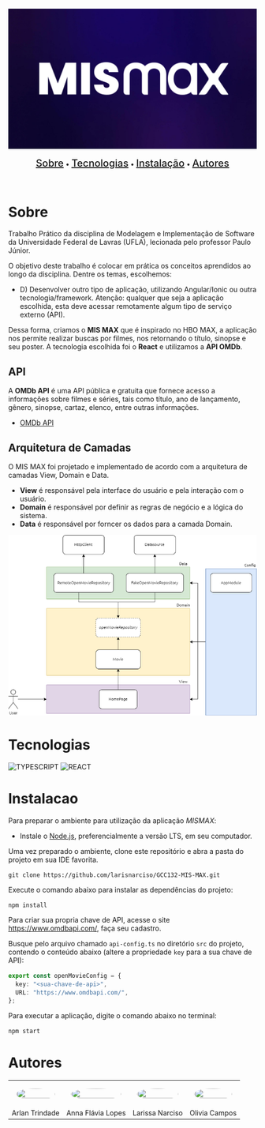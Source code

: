 ![MIX MAX](./public/logo.png)

<p align=center>
  <a href="#sobre" style="font-weight: 500; font-size: 1.25rem;">Sobre</a> • 
  <a href="#tecnologias" style="font-weight: 500; font-size: 1.25rem;">Tecnologias</a> • 
  <a href="#instalacao" style="font-weight: 500; font-size: 1.25rem;">Instalação</a> • 
  <a href="#autores" style="font-weight: 500; font-size: 1.25rem;">Autores</a> 
</p>
<br>

# Sobre

Trabalho Prático da disciplina de Modelagem e Implementação de Software da Universidade Federal de Lavras (UFLA), lecionada pelo professor Paulo Júnior.

O objetivo deste trabalho é colocar em prática os conceitos aprendidos ao longo da disciplina. Dentre os temas, escolhemos:

- D) Desenvolver outro tipo de aplicação, utilizando Angular/Ionic ou outra tecnologia/framework.
  Atenção: qualquer que seja a aplicação escolhida, esta deve acessar remotamente algum tipo de serviço externo (API).

Dessa forma, criamos o **MIS MAX** que é inspirado no HBO MAX, a aplicação nos permite realizar buscas por filmes, nos retornando o título, sinopse e seu poster. A tecnologia escolhida foi o **React** e utilizamos a **API OMDb**.

## API

A **OMDb API** é uma API pública e gratuita que fornece acesso a informações sobre filmes e séries, tais como título, ano de lançamento, gênero, sinopse, cartaz, elenco, entre outras informações.

- [OMDb API](https://www.omdbapi.com/)

## Arquitetura de Camadas

O MIS MAX foi projetado e implementado de acordo com a arquitetura de camadas View, Domain e Data.

- **View** é responsável pela interface do usuário e pela interação com o usuário.
- **Domain** é responsável por definir as regras de negócio e a lógica do sistema.
- **Data** é responsável por forncer os dados para a camada Domain.

![Diagrama de Arquitetura](./public/arquitetura.png)

# Tecnologias

![TYPESCRIPT](https://img.shields.io/badge/typescript-%2320232a.svg?style=for-the-badge&logo=typescript&logoColor=%)
![REACT](https://img.shields.io/badge/react-%2320232a.svg?style=for-the-badge&logo=react&logoColor=%)

# Instalacao

Para preparar o ambiente para utilização da aplicação _MISMAX_:

- Instale o [Node.js](https://nodejs.org/en/), preferencialmente a versão LTS, em seu computador.

Uma vez preparado o ambiente, clone este repositório e abra a pasta do projeto em sua IDE favorita.

```
git clone https://github.com/larisnarciso/GCC132-MIS-MAX.git
```

Execute o comando abaixo para instalar as dependências do projeto:

```
npm install
```

Para criar sua propria chave de API, acesse o site https://www.omdbapi.com/, faça seu cadastro.

Busque pelo arquivo chamado `api-config.ts` no diretório `src` do projeto, contendo o conteúdo abaixo (altere a propriedade `key` para a sua chave de API):

```ts
export const openMovieConfig = {
  key: "<sua-chave-de-api>",
  URL: "https://www.omdbapi.com/",
};
```

Para executar a aplicação, digite o comando abaixo no terminal:

```
npm start
```

# Autores

<table style="width: 100%;">
  <tr>
    <td style="padding: 16px;">
      <img width="100%" height="100%" style="border-radius: 50%;" src="https://avatars.githubusercontent.com/u/76694229?v=4">
    </td>
    <td style="padding: 16px;">
      <img width="100%" height="100%" style="border-radius: 50%;" src="https://avatars.githubusercontent.com/u/55205889?v=4">
    </td>
    <td style="padding: 16px;">
      <img width="100%" height="100%" style="border-radius: 50%;" src="https://avatars.githubusercontent.com/u/97248900?v=4">
    </td>
    <td style="padding: 16px;">
      <img width="100%" height="100%" style="border-radius: 50%;" src="https://avatars.githubusercontent.com/u/66142420?v=4">
    </td>
  </tr>
  <tr>
    <td style="text-align: center;">Arlan Trindade</td>
    <td style="text-align: center;">Anna Flávia Lopes</td>
    <td style="text-align: center;">Larissa Narciso</td>
    <td style="text-align: center;">Olivia Campos</td>
  </tr>
</table>
